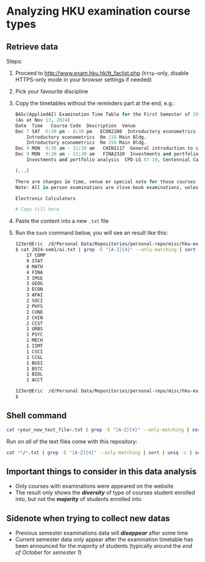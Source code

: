# Analyzing HKU examination course types

## Retrieve data

Steps:

1. Proceed to <http://www.exam.hku.hk/tt_faclist.php> (`http`-only, disable HTTPS-only mode in your browser settings if needed)
2. Pick your favourite discipline
3. Copy the timetables without the reminders part at the end, e.g.:

    ```python
    BASc(AppliedAI) Examination Time Table for the First Semester of 2024-2025
    (As at Nov 13, 2024)
    Date  Time   Course Code  Description  Venue
    Dec 7 SAT  6:30 pm - 8:30 pm   ECON2280  Introductory econometrics  Rm 217 Main Bldg.
        Introductory econometrics  Rm 218 Main Bldg.
        Introductory econometrics  Rm 256 Main Bldg.
    Dec 9 MON  9:30 am - 11:30 am   CHIN1117  General introduction to classical Chinese language  Rm 5 Library Ext.
    Dec 9 MON  9:30 am - 11:30 am   FINA2320  Investments and portfolio analysis  3/F, Multi-purpose Zone, Main Library
        Investments and portfolio analysis  CPD-LG.07-10, Centennial Campus

    (...)

    There are changes in time, venue or special note for those courses in red color and bold. Details of the changes made can be found at the Examinations Office website (www.exam.hku.hk) under the section "amendments to timetable".
    Note: All in-person examinations are close-book examinations, unless otherwise specified.

    Electronic Calculators

    # Copy till here
    ```

4. Paste the content into a new `.txt` file
5. Run the `bash` command below, you will see an result like this:

    ```bash
    123er@Eric  /d/Personal Data/Repositories/personal-repo/misc/hku-examinations (main)
    $ cat 2024-sem1/ai.txt | grep -E "[A-Z]{4}" --only-matching | sort | uniq -c | sort -r
        17 COMP
        9 STAT
        8 MATH
        4 FINA
        3 IMSE
        3 GEOG
        3 ECON
        3 APAI
        2 SOCI
        2 PHYS
        2 CUND
        2 CHIN
        2 CCST
        1 URBS
        1 PSYC
        1 MECH
        1 IIMT
        1 CSCI
        1 CCGL
        1 BUSI
        1 BSTC
        1 BIOL
        1 ACCT

    123er@Eric  /d/Personal Data/Repositories/personal-repo/misc/hku-examinations (main)
    $
    ```

## Shell command

```bash
cat <your_new_text_file>.txt | grep -E "[A-Z]{4}" --only-matching | sort | uniq -c | sort -r
```

Run on *all* of the text files come with this repository:

```bash
cat **/*.txt | grep -E "[A-Z]{4}" --only-matching | sort | uniq -c | sort -r
```

## Important things to consider in this data analysis

* Only courses with examinations were appeared on the website
* The result only shows the ***diversity*** of type of courses student enrolled into, but not the ***majority*** of students enrolled into

## Sidenote when trying to collect new datas

* Previous semester examinations data will ***disappear*** after some time
* Current semester data *only* appear after the examination timetable has been announced for the majority of students (typically around the *end of October* for *semester 1*)
